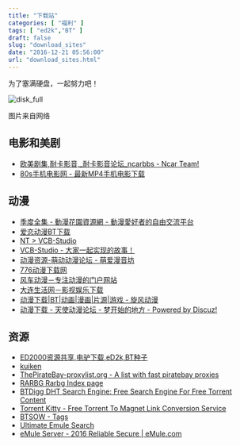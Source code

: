 ```yaml
---
title: "下载站"
categories: [ "福利" ]
tags: [ "ed2k","BT" ]
draft: false
slug: "download_sites"
date: "2016-12-21 05:56:00"
url: "download_sites.html"
---
```


为了塞满硬盘，一起努力吧！

![disk_full][1]

图片来自网络

<!--more-->

## 电影和美剧

 - [欧美剧集,耐卡影音,_耐卡影音论坛_ncarbbs - Ncar Team!][2]
 - [80s手机电影网 - 最新MP4手机电影下载][3]


## 动漫

 - [季度全集 - 動漫花園資源網 - 動漫愛好者的自由交流平台][4]
 - [爱恋动漫BT下载][5]
 - [NT > VCB-Studio][6]
 - [VCB-Studio - 大家一起实现的故事！][7]
 - [动漫资源-萌动动漫论坛 - 萌爱漫音坊][8]
 - [776动漫下载网][9]
 - [风车动漫－专注动漫的门户网站][10]
 - [大连生活网－影视娱乐下载][11]
 - [动漫下载|BT|动画|漫画|片源|游戏 - 旋风动漫][12]
 - [动漫下载 - 天使动漫论坛 - 梦开始的地方 - Powered by Discuz!][13]

## 资源

 - [ED2000资源共享,电驴下载,eD2k,BT种子][14]
 - [kuiken][15]
 - [ThePirateBay-proxylist.org - A list with fast piratebay proxies][16]
 - [RARBG Rarbg Index page][17]
 - [BTDigg DHT Search Engine: Free Search Engine For Free Torrent Content][18]
 - [Torrent Kitty - Free Torrent To Magnet Link Conversion Service][19]
 - [BTSOW - Tags][20]
 - [Ultimate Emule Search][21]
 - [eMule Server - 2016 Reliable Secure | eMule.com][22]


  [1]: https://blog.phpgao.com/usr/uploads/2016/12/1137613735.jpg
  [2]: http://bbs.ncar.cc/forum-oumeijuji-1.html
  [3]: http://www.80s.tw
  [4]: https://share.dmhy.org/topics/list/sort_id/31
  [5]: http://www.kisssub.org/
  [6]: https://www.nyaa.se/?user=306327
  [7]: https://vcb-s.com/
  [8]: http://www.mddmm.com/forum-53-1.html
  [9]: http://www.776dm.com/
  [10]: http://www.fengchedm.com
  [11]: http://www.dlkoo.com/down/3/
  [12]: http://share.xfsub.com:88/
  [13]: http://www.tsdm.net/forum.php?mod=forumdisplay&fid=8
  [14]: http://www.ed2000.com/
  [15]: http://kuiken.co
  [16]: https://thepiratebay-proxylist.org
  [17]: https://rarbg.to/
  [18]: https://btdig.com/
  [19]: https://www.torrentkitty.tv/search/
  [20]: https://btso.pw/tags
  [21]: http://emule.synthasite.com/search.php
  [22]: http://www.emule.com/emule-server/